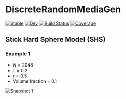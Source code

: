 # DiscreteRandomMediaGen

[![Stable](https://img.shields.io/badge/docs-stable-blue.svg)](https://JuliaRemoteSensing.github.io/DiscreteRandomMediaGen.jl/stable/)
[![Dev](https://img.shields.io/badge/docs-dev-blue.svg)](https://JuliaRemoteSensing.github.io/DiscreteRandomMediaGen.jl/dev/)
[![Build Status](https://github.com/JuliaRemoteSensing/DiscreteRandomMediaGen.jl/actions/workflows/CI.yml/badge.svg?branch=main)](https://github.com/JuliaRemoteSensing/DiscreteRandomMediaGen.jl/actions/workflows/CI.yml?query=branch%3Amain)
[![Coverage](https://codecov.io/gh/JuliaRemoteSensing/DiscreteRandomMediaGen.jl/branch/main/graph/badge.svg)](https://codecov.io/gh/JuliaRemoteSensing/DiscreteRandomMediaGen.jl)

## Stick Hard Sphere Model (SHS)

### Example 1

- $N = 2048$
- $\tau = 0.2$
- $r = 0.5$
- Volume fraction = 0.1

![Snapshot 1](./media/shs_N_2048_tau_0.2_r_0.5_VF_0.1.gif)
